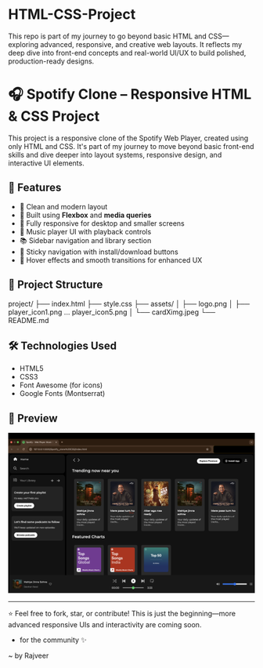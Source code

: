 # HTML-CSS-Project
This repo is part of my journey to go beyond basic HTML and CSS—exploring advanced, responsive, and creative web layouts. It reflects my deep dive into front-end concepts and real-world UI/UX to build polished, production-ready designs.


# 🎧 Spotify Clone – Responsive HTML & CSS Project

This project is a responsive clone of the Spotify Web Player, created using only HTML and CSS. It's part of my journey to move beyond basic front-end skills and dive deeper into layout systems, responsive design, and interactive UI elements.

## 🌟 Features
- 🎨 Clean and modern layout
- 🧱 Built using **Flexbox** and **media queries**
- 📱 Fully responsive for desktop and smaller screens
- 🎵 Music player UI with playback controls
- 📚 Sidebar navigation and library section
- 🔁 Sticky navigation with install/download buttons
- 💚 Hover effects and smooth transitions for enhanced UX

## 📁 Project Structure

project/
├── index.html
├── style.css
├── assets/
│ ├── logo.png
│ ├── player_icon1.png ... player_icon5.png
│ └── cardXimg.jpeg
└── README.md


## 🛠️ Technologies Used
- HTML5
- CSS3
- Font Awesome (for icons)
- Google Fonts (Montserrat)

## 📸 Preview
![Spotify Clone Screenshot](Spotify_clone%20CSS/assests/Spotify_page.png)

---

⭐ Feel free to fork, star, or contribute! This is just the beginning—more advanced responsive UIs and interactivity are coming soon.

- for the community ✨ 

~ by Rajveer
